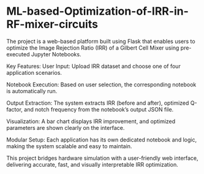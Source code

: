 # ML-based-Optimization-of-IRR-in-RF-mixer-circuits

The project is a web-based platform built using Flask that enables users to optimize the Image Rejection Ratio (IRR) of a Gilbert Cell Mixer using pre-executed Jupyter Notebooks.

Key Features:
User Input: Upload IRR dataset and choose one of four application scenarios.

Notebook Execution: Based on user selection, the corresponding notebook is automatically run.

Output Extraction: The system extracts IRR (before and after), optimized Q-factor, and notch frequency from the notebook’s output JSON file.

Visualization: A bar chart displays IRR improvement, and optimized parameters are shown clearly on the interface.

Modular Setup: Each application has its own dedicated notebook and logic, making the system scalable and easy to maintain.

This project bridges hardware simulation with a user-friendly web interface, delivering accurate, fast, and visually interpretable IRR optimization.
